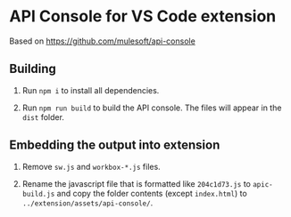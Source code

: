 # API Console for VS Code extension

Based on https://github.com/mulesoft/api-console

## Building

1. Run `npm i` to install all dependencies.

1. Run `npm run build` to build the API console. The files will appear in the `dist` folder.

## Embedding the output into extension

1. Remove `sw.js` and `workbox-*.js` files.

1. Rename the javascript file that is formatted like `204c1d73.js` to `apic-build.js` and copy the folder contents (except `index.html`) to `../extension/assets/api-console/`.
